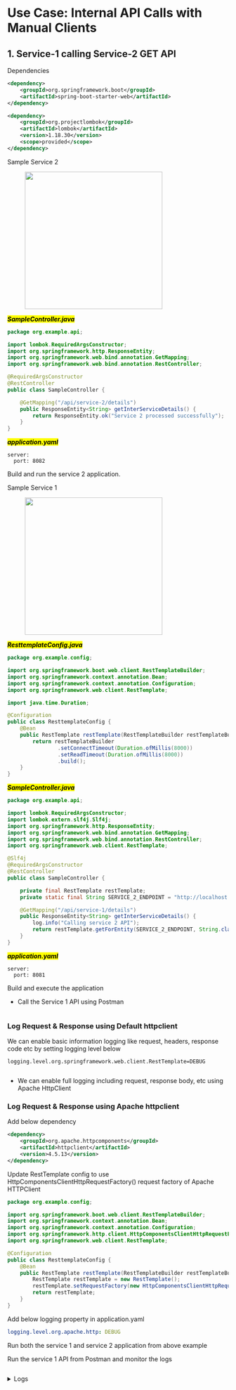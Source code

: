 # Use Case: Internal API Calls with Manual Clients

## 1. Service-1 calling Service-2 GET API

Dependencies

```xml
<dependency>
    <groupId>org.springframework.boot</groupId>
    <artifactId>spring-boot-starter-web</artifactId>
</dependency>

<dependency>
    <groupId>org.projectlombok</groupId>
    <artifactId>lombok</artifactId>
    <version>1.18.30</version>
    <scope>provided</scope>
</dependency>
```

Sample Service 2

<figure><img src="../../../../../../.gitbook/assets/image (177).png" alt="" width="313"><figcaption></figcaption></figure>

_<mark style="background-color:yellow;">**SampleController.java**</mark>_

```java
package org.example.api;

import lombok.RequiredArgsConstructor;
import org.springframework.http.ResponseEntity;
import org.springframework.web.bind.annotation.GetMapping;
import org.springframework.web.bind.annotation.RestController;

@RequiredArgsConstructor
@RestController
public class SampleController {

    @GetMapping("/api/service-2/details")
    public ResponseEntity<String> getInterServiceDetails() {
        return ResponseEntity.ok("Service 2 processed successfully");
    }
}
```

_<mark style="background-color:yellow;">**application.yaml**</mark>_

```
server:
  port: 8082
```

Build and run the service 2 application.

Sample Service 1

<figure><img src="../../../../../../.gitbook/assets/image (178).png" alt="" width="313"><figcaption></figcaption></figure>

_<mark style="background-color:yellow;">**ResttemplateConfig.java**</mark>_

```java
package org.example.config;

import org.springframework.boot.web.client.RestTemplateBuilder;
import org.springframework.context.annotation.Bean;
import org.springframework.context.annotation.Configuration;
import org.springframework.web.client.RestTemplate;

import java.time.Duration;

@Configuration
public class ResttemplateConfig {
    @Bean
    public RestTemplate restTemplate(RestTemplateBuilder restTemplateBuilder) {
        return restTemplateBuilder
                .setConnectTimeout(Duration.ofMillis(8000))
                .setReadTimeout(Duration.ofMillis(8000))
                .build();
    }
}
```

_<mark style="background-color:yellow;">**SampleController.java**</mark>_

```java
package org.example.api;

import lombok.RequiredArgsConstructor;
import lombok.extern.slf4j.Slf4j;
import org.springframework.http.ResponseEntity;
import org.springframework.web.bind.annotation.GetMapping;
import org.springframework.web.bind.annotation.RestController;
import org.springframework.web.client.RestTemplate;

@Slf4j
@RequiredArgsConstructor
@RestController
public class SampleController {

    private final RestTemplate restTemplate;
    private static final String SERVICE_2_ENDPOINT = "http://localhost:8082/api/service-2/details";

    @GetMapping("/api/service-1/details")
    public ResponseEntity<String> getInterServiceDetails() {
        log.info("Calling service 2 API");
        return restTemplate.getForEntity(SERVICE_2_ENDPOINT, String.class);
    }
}
```

_<mark style="background-color:yellow;">**application.yaml**</mark>_

```
server:
  port: 8081
```

Build and execute the application

* Call the Service 1 API using Postman

<figure><img src="../../../../../../.gitbook/assets/image (179).png" alt=""><figcaption></figcaption></figure>

### Log Request & Response using Default httpclient

We can enable basic information logging like request, headers, response code etc by setting logging level below

`logging.level.org.springframework.web.client.RestTemplate=DEBUG`

<figure><img src="../../../../../../.gitbook/assets/image (180).png" alt=""><figcaption></figcaption></figure>

* We can enable full logging including request, response body, etc using Apache HttpClient

### Log Request & Response using Apache httpclient

Add below dependency

```xml
<dependency>
    <groupId>org.apache.httpcomponents</groupId>
    <artifactId>httpclient</artifactId>
    <version>4.5.13</version>
</dependency>
```

Update RestTemplate config to use HttpComponentsClientHttpRequestFactory() request factory of Apache HTTPClient

```java
package org.example.config;

import org.springframework.boot.web.client.RestTemplateBuilder;
import org.springframework.context.annotation.Bean;
import org.springframework.context.annotation.Configuration;
import org.springframework.http.client.HttpComponentsClientHttpRequestFactory;
import org.springframework.web.client.RestTemplate;

@Configuration
public class ResttemplateConfig {
    @Bean
    public RestTemplate restTemplate(RestTemplateBuilder restTemplateBuilder) {
        RestTemplate restTemplate = new RestTemplate();
        restTemplate.setRequestFactory(new HttpComponentsClientHttpRequestFactory());
        return restTemplate;
    }
}
```

Add below logging property in application.yaml

```yaml
logging.level.org.apache.http: DEBUG
```

Run both the service 1 and service 2 application from above example

Run the service 1 API from Postman and monitor the logs

<figure><img src="../../../../../../.gitbook/assets/image (182).png" alt=""><figcaption></figcaption></figure>

<details>

<summary>Logs</summary>

```
2024-04-19 15:55:22.074  INFO 21200 --- [nio-8081-exec-5] org.example.api.SampleController         : Calling service 2 API
2024-04-19 15:55:22.076 DEBUG 21200 --- [nio-8081-exec-5] o.a.h.client.protocol.RequestAddCookies  : CookieSpec selected: default
2024-04-19 15:55:22.076 DEBUG 21200 --- [nio-8081-exec-5] o.a.h.client.protocol.RequestAuthCache   : Auth cache not set in the context
2024-04-19 15:55:22.076 DEBUG 21200 --- [nio-8081-exec-5] h.i.c.PoolingHttpClientConnectionManager : Connection request: [route: {}->http://localhost:8082][total available: 1; route allocated: 1 of 5; total allocated: 1 of 10]
2024-04-19 15:55:22.076 DEBUG 21200 --- [nio-8081-exec-5] org.apache.http.impl.conn.CPool          : Connection [id:0][route:{}->http://localhost:8082][state:null] expired @ Fri Apr 19 15:20:45 IST 2024
2024-04-19 15:55:22.076 DEBUG 21200 --- [nio-8081-exec-5] h.i.c.DefaultManagedHttpClientConnection : http-outgoing-0: Close connection
2024-04-19 15:55:22.077 DEBUG 21200 --- [nio-8081-exec-5] h.i.c.PoolingHttpClientConnectionManager : Connection leased: [id: 1][route: {}->http://localhost:8082][total available: 0; route allocated: 1 of 5; total allocated: 1 of 10]
2024-04-19 15:55:22.077 DEBUG 21200 --- [nio-8081-exec-5] o.a.http.impl.execchain.MainClientExec   : Opening connection {}->http://localhost:8082
2024-04-19 15:55:22.079 DEBUG 21200 --- [nio-8081-exec-5] .i.c.DefaultHttpClientConnectionOperator : Connecting to localhost/127.0.0.1:8082
2024-04-19 15:55:22.079 DEBUG 21200 --- [nio-8081-exec-5] .i.c.DefaultHttpClientConnectionOperator : Connection established 127.0.0.1:62992<->127.0.0.1:8082
2024-04-19 15:55:22.080 DEBUG 21200 --- [nio-8081-exec-5] o.a.http.impl.execchain.MainClientExec   : Executing request GET /api/service-2/details HTTP/1.1
2024-04-19 15:55:22.080 DEBUG 21200 --- [nio-8081-exec-5] o.a.http.impl.execchain.MainClientExec   : Target auth state: UNCHALLENGED
2024-04-19 15:55:22.080 DEBUG 21200 --- [nio-8081-exec-5] o.a.http.impl.execchain.MainClientExec   : Proxy auth state: UNCHALLENGED
2024-04-19 15:55:22.080 DEBUG 21200 --- [nio-8081-exec-5] org.apache.http.headers                  : http-outgoing-1 >> GET /api/service-2/details HTTP/1.1
2024-04-19 15:55:22.080 DEBUG 21200 --- [nio-8081-exec-5] org.apache.http.headers                  : http-outgoing-1 >> Accept: text/plain, application/json, application/*+json, */*
2024-04-19 15:55:22.080 DEBUG 21200 --- [nio-8081-exec-5] org.apache.http.headers                  : http-outgoing-1 >> Host: localhost:8082
2024-04-19 15:55:22.080 DEBUG 21200 --- [nio-8081-exec-5] org.apache.http.headers                  : http-outgoing-1 >> Connection: Keep-Alive
2024-04-19 15:55:22.080 DEBUG 21200 --- [nio-8081-exec-5] org.apache.http.headers                  : http-outgoing-1 >> User-Agent: Apache-HttpClient/4.5.13 (Java/17.0.7)
2024-04-19 15:55:22.080 DEBUG 21200 --- [nio-8081-exec-5] org.apache.http.headers                  : http-outgoing-1 >> Accept-Encoding: gzip,deflate
2024-04-19 15:55:22.080 DEBUG 21200 --- [nio-8081-exec-5] org.apache.http.wire                     : http-outgoing-1 >> "GET /api/service-2/details HTTP/1.1[\r][\n]"
2024-04-19 15:55:22.080 DEBUG 21200 --- [nio-8081-exec-5] org.apache.http.wire                     : http-outgoing-1 >> "Accept: text/plain, application/json, application/*+json, */*[\r][\n]"
2024-04-19 15:55:22.080 DEBUG 21200 --- [nio-8081-exec-5] org.apache.http.wire                     : http-outgoing-1 >> "Host: localhost:8082[\r][\n]"
2024-04-19 15:55:22.080 DEBUG 21200 --- [nio-8081-exec-5] org.apache.http.wire                     : http-outgoing-1 >> "Connection: Keep-Alive[\r][\n]"
2024-04-19 15:55:22.080 DEBUG 21200 --- [nio-8081-exec-5] org.apache.http.wire                     : http-outgoing-1 >> "User-Agent: Apache-HttpClient/4.5.13 (Java/17.0.7)[\r][\n]"
2024-04-19 15:55:22.080 DEBUG 21200 --- [nio-8081-exec-5] org.apache.http.wire                     : http-outgoing-1 >> "Accept-Encoding: gzip,deflate[\r][\n]"
2024-04-19 15:55:22.080 DEBUG 21200 --- [nio-8081-exec-5] org.apache.http.wire                     : http-outgoing-1 >> "[\r][\n]"
2024-04-19 15:55:22.084 DEBUG 21200 --- [nio-8081-exec-5] org.apache.http.wire                     : http-outgoing-1 << "HTTP/1.1 200 [\r][\n]"
2024-04-19 15:55:22.084 DEBUG 21200 --- [nio-8081-exec-5] org.apache.http.wire                     : http-outgoing-1 << "Content-Type: text/plain;charset=UTF-8[\r][\n]"
2024-04-19 15:55:22.084 DEBUG 21200 --- [nio-8081-exec-5] org.apache.http.wire                     : http-outgoing-1 << "Content-Length: 32[\r][\n]"
2024-04-19 15:55:22.084 DEBUG 21200 --- [nio-8081-exec-5] org.apache.http.wire                     : http-outgoing-1 << "Date: Fri, 19 Apr 2024 10:25:22 GMT[\r][\n]"
2024-04-19 15:55:22.084 DEBUG 21200 --- [nio-8081-exec-5] org.apache.http.wire                     : http-outgoing-1 << "Keep-Alive: timeout=60[\r][\n]"
2024-04-19 15:55:22.085 DEBUG 21200 --- [nio-8081-exec-5] org.apache.http.wire                     : http-outgoing-1 << "Connection: keep-alive[\r][\n]"
2024-04-19 15:55:22.085 DEBUG 21200 --- [nio-8081-exec-5] org.apache.http.wire                     : http-outgoing-1 << "[\r][\n]"
2024-04-19 15:55:22.085 DEBUG 21200 --- [nio-8081-exec-5] org.apache.http.wire                     : http-outgoing-1 << "Service 2 processed successfully"
2024-04-19 15:55:22.085 DEBUG 21200 --- [nio-8081-exec-5] org.apache.http.headers                  : http-outgoing-1 << HTTP/1.1 200 
2024-04-19 15:55:22.085 DEBUG 21200 --- [nio-8081-exec-5] org.apache.http.headers                  : http-outgoing-1 << Content-Type: text/plain;charset=UTF-8
2024-04-19 15:55:22.085 DEBUG 21200 --- [nio-8081-exec-5] org.apache.http.headers                  : http-outgoing-1 << Content-Length: 32
2024-04-19 15:55:22.085 DEBUG 21200 --- [nio-8081-exec-5] org.apache.http.headers                  : http-outgoing-1 << Date: Fri, 19 Apr 2024 10:25:22 GMT
2024-04-19 15:55:22.085 DEBUG 21200 --- [nio-8081-exec-5] org.apache.http.headers                  : http-outgoing-1 << Keep-Alive: timeout=60
2024-04-19 15:55:22.085 DEBUG 21200 --- [nio-8081-exec-5] org.apache.http.headers                  : http-outgoing-1 << Connection: keep-alive
2024-04-19 15:55:22.085 DEBUG 21200 --- [nio-8081-exec-5] o.a.http.impl.execchain.MainClientExec   : Connection can be kept alive for 60000 MILLISECONDS
2024-04-19 15:55:22.086 DEBUG 21200 --- [nio-8081-exec-5] h.i.c.PoolingHttpClientConnectionManager : Connection [id: 1][route: {}->http://localhost:8082] can be kept alive for 60.0 seconds
2024-04-19 15:55:22.086 DEBUG 21200 --- [nio-8081-exec-5] h.i.c.DefaultManagedHttpClientConnection : http-outgoing-1: set socket timeout to 0
2024-04-19 15:55:22.086 DEBUG 21200 --- [nio-8081-exec-5] h.i.c.PoolingHttpClientConnectionManager : Connection released: [id: 1][route: {}->http://localhost:8082][total available: 1; route allocated: 1 of 5; total allocated: 1 of 10]
```

</details>

